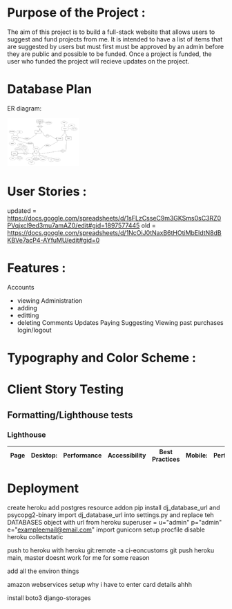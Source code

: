 # Purpose of the Project :

The aim of this project is to build a full-stack website that allows users to suggest and fund projects from me. It is intended to have a list of items that are suggested by users but must first must be approved by an admin before they are public and possible to be funded. Once a project is funded, the user who funded the project will recieve updates on the project. 

# Database Plan

ER diagram:

<img src="ReadmeFiles/ER Diagram.png" width=33% height=33% alt="ER Diagram">


# User Stories :

updated = https://docs.google.com/spreadsheets/d/1sFLzCsseC9m3GKSms0sC3RZ0PVqjxcl9ed3mu7amAZ0/edit#gid=1897577445
old = https://docs.google.com/spreadsheets/d/1NcOiJ0tNaxB6tHOtiMbEldtN8dBKBVe7acP4-AYfuMU/edit#gid=0

# Features :

Accounts
- viewing
Administration
- adding
- editting
- deleting
Comments
Updates
Paying
Suggesting
Viewing past purchases
login/logout

# Typography and Color Scheme :



# Client Story Testing

## Formatting/Lighthouse tests


### Lighthouse

Page | Desktop: | Performance | Accessibility | Best Practices | Mobile: | Performance | Accessibility | Best Practices 
--- | --- | --- | --- | --- |--- |--- |--- |--- |



# Deployment

create heroku
add postgres resource addon
pip install dj_database_url and psycopg2-binary 
import dj_database_url into settings.py and replace teh DATABASES object with url from heroku
superuser = u="admin" p="admin" e="exampleemail@email.com"
import gunicorn
setup procfile
disable heroku collectstatic

push to heroku with
heroku git:remote -a ci-eoncustoms
git push heroku main, master doesnt work for me for some reason

add all the environ things

amazon webservices setup
    why i have to enter card details ahhh

install boto3 django-storages
